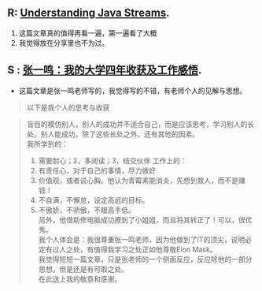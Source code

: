 

## R: [Understanding Java Streams](https://medium.com/swlh/understanding-java-streams-e0f2df12441f). 
1. 这篇文章真的值得再看一遍，第一遍看了大概
2. 我觉得放在分享里也不为过。

## S : [张一鸣：我的大学四年收获及工作感悟](https://mp.weixin.qq.com/s/qAovoRFNkMeMNS-4pZ0fLg). 
+ 这篇文章是张一鸣老师写的，我觉得写的不错，有老师个人的见解与思想。  
> 以下是我个人的思考与收获  

>盲目的模仿别人，别人的成功并不适合自己，而是应该思考，学习别人的长处，别人能成功，除了这些长处之外，还有其他的因素。  
>我所学到的：  
>1. 需要耐心；2，多阅读；3，结交伙伴
>工作上的：
>1. 有责任心，对于自己的事情，尽力做好
>2. 价值观，或者说心胸。他认为青霉素能消炎，先想到救人，而不是赚钱！
>3. 不自满，不懈怠，设定高远的目标。
>4. 不傲娇，不骄傲，不眼高手低。  
>另外，他借助修电脑成功撩到了小姐姐，而且将其转正了！可以，很优秀。  
>我个人体会是：我很尊重张一鸣老师，因为他做到了IT的顶尖，说明必定有过人之处，有值得我学习之处正如他尊敬Elon Mask。  
>我觉得短短一篇文章，只是张老师的一个侧面反应，反应除他的一部分思想，但是还是有可取之处。  
>在此送上我的敬意和感谢。  

